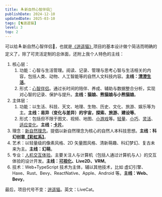 ```yaml
---
title: 🏝新自然心智伴侣🧚
publishDate: 2024-12-10
updatedDate: 2025-03-10
tags: [🐈逍遥猫]
level: 3
top: 2
---
```


可以给🏝新自然心智伴侣🧚，也就是[《逍遥猫》](/posts/filter/all-🐈逍遥猫)项目的基本设计做个简洁而明确的定义了，除了可灵活定制的总体面，还附上我个人特色的主线：

1. 核心层：
    1. 功能：心智与生活管理。阅读、记录、管理与思考心智与生活相关的内容，包括人类、动物、人工智能等的自然人文科技内容。**主线：[清澄生活](/posts/20250306-clear-life)**。
    2. 形式：[心智伴侣](/posts/filter/all-🐈逍遥猫)。通过长时间的陪伴、养成、辅助与数据整合分析，实现对心智的记录、保护与提升。**主线：猫娘、熊猫娘与小熊猫娘**。
2. 主体层：
    1. 功能：以生活、科技、天文、地理、生物、历史、文化、旅游、娱乐等为主。**主线：易异（变化与差异）的宇宙，探索、旅游、建设等**。
    2. 形式：包括但不限于图文、视频、地图、[小游戏](/posts/filter/all-🎮游戏)等。[轻量](/posts/20241017-lightweight-software)、[小巧](/posts/20240920-action-page)、[灵活](/posts/20250222-live-soft)、[适应变化](/posts/20250119-change-oriented)。**主线：[卡片](/posts/20240625-card-ui/)**。
3. 理念：[新自然理念](https://home.lushisang.com/xyy/filter/all-🏝新自然)。提倡以新自然理念为核心的自然人本科技思想。**主线：科幻创意[【彩虹系】](/posts/20240715a-start-rainbow-system)**。
4. 艺术：以轻量级的像素风格、2D 矢量图风格、清新萌趣、科幻梦幻、复古未来为主。**主线：幻萌**。
5. 专业：[人机交互体验](/posts/filter/all-💓体验)。主要关注人与计算机（包括人通过计算机与人）的交互体验的设计开发。**主线：[可视化](/posts/20250309-vis-as-tech-anchor)、Live2D、VRM**。
6. 技术：Web+TypeScript 技术为主体，辅以其他技术，比如 虚幻引擎、Haxe、Rust、Bevy、ReactNative、Apple、Android 等。**主线：Web、Bevy**。

最后，项目代号不变：[逍遥猫](/posts/filter/all-🐈逍遥猫)。英文：LiveCat。
